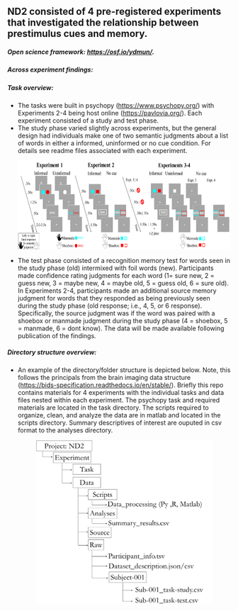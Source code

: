 ## ND2 consisted of 4 pre-registered experiments that investigated the relationship between prestimulus cues and memory.
##### Open science framework: https://osf.io/ydmun/.

##### Across experiment findings:

##### Task overview:
* The tasks were built in psychopy (https://www.psychopy.org/) with Experiments 2-4 being host online (https://pavlovia.org/). Each experiment consisted of a study and test phase. 
* The study phase varied slightly across experiments, but the general design had individuals make one of two semantic judgments about a list of words in either a informed, uninformed or no cue condition. For details see readme files associated with each experiment.<p align = "center"> <img src="https://github.com/nickwyeh/ND2/blob/main/figures/nd2.png" height = "200" width="600"> </p> 
* The test phase consisted of a recognition memory test for words seen in the study phase (old) intermixed with foil words (new). Participants made confidence rating judgments for each word (1= sure new, 2 = guess new, 3 = maybe new, 4 = maybe old, 5 = guess old, 6 = sure old). In Experiments 2-4, participants made an additional source memory judgment for words that they responded as being previously seen during the study phase (old response; i.e., 4, 5, or 6 response). Specifically, the source judgment was if the word was paired with a shoebox or manmade judgment during the study phase (4 = shoebox, 5 = manmade, 6 = dont know). The data will be made available following publication of the findings.


 ##### Directory structure overview:
* An example of the directory/folder structure is depicted below. Note, this follows the principals from the brain imaging data structure (https://bids-specification.readthedocs.io/en/stable/). Briefly this repo contains materials for 4 experiments with the individual tasks and data files nested within each experiment. The psychopy task and required materials are located in the task directory. The scripts required to organize, clean, and analyze the data are in matlab and located in the scripts directory. Summary descriptives of interest are ouputed in csv format to the analyses directory.   <p align="center"> <img src="https://github.com/nickwyeh/ND2/blob/main/figures/data_structure.png" width="400">  </p>
 
 
